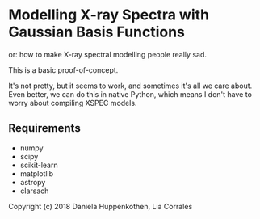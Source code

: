 Modelling X-ray Spectra with Gaussian Basis Functions
=====================================================

or: how to make X-ray spectral modelling people really sad.

This is a basic proof-of-concept.

It's not pretty, but it seems to work, and sometimes it's all 
we care about. Even better, we can do this in native Python, 
which means I don't have to worry about compiling XSPEC models.

Requirements
------------
* numpy
* scipy
* scikit-learn
* matplotlib
* astropy
* clarsach

Copyright (c) 2018 Daniela Huppenkothen, Lia Corrales 

